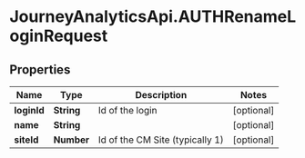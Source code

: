 # JourneyAnalyticsApi.AUTHRenameLoginRequest

## Properties

Name | Type | Description | Notes
------------ | ------------- | ------------- | -------------
**loginId** | **String** | Id of the login | [optional] 
**name** | **String** |  | [optional] 
**siteId** | **Number** | Id of the CM Site (typically 1) | [optional] 


